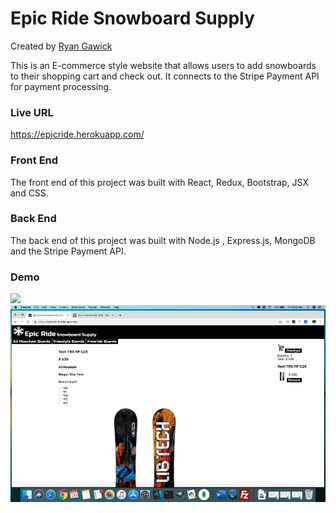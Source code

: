 # Epic Ride Snowboard Supply

Created by [Ryan Gawick](https://github.com/rgawick)

This is an E-commerce style website that allows users to add snowboards to their shopping cart and check out. It connects to the Stripe Payment API for payment processing.

### Live URL ###

https://epicride.herokuapp.com/ 

### Front End ###

The front end of this project was built with React, Redux, Bootstrap, JSX and CSS.

### Back End ###

The back end of this project was built with Node.js , Express.js, MongoDB and the Stripe Payment API.

### Demo ###

![](epic1.gif) <br/>
![](epic2.gif)
